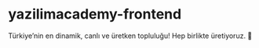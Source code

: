 # yazilimacademy-frontend
Türkiye’nin en dinamik, canlı ve üretken topluluğu! Hep birlikte üretiyoruz. 🚀
